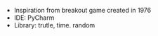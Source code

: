 <ul>
  <li>Inspiration from breakout game created in 1976</li>
  <li>IDE: PyCharm</li>
  <li>Library: trutle, time. random</li>
</ul>
